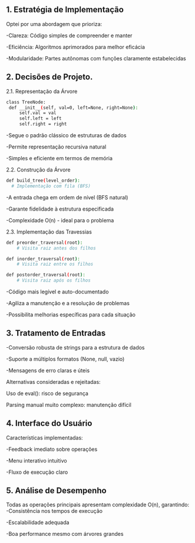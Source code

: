 ## 1. Estratégia de Implementação
  Optei por uma abordagem que prioriza:

  -Clareza: Código simples de compreender e manter

  -Eficiência: Algoritmos aprimorados para melhor eficácia
  
  -Modularidade: Partes autônomas com funções claramente estabelecidas

## 2. Decisões de Projeto.
 2.1. Representação da Árvore
   ```bash
   class TreeNode:
    def __init__(self, val=0, left=None, right=None):
        self.val = val
        self.left = left
        self.right = right
```

-Segue o padrão clássico de estruturas de dados

-Permite representação recursiva natural

-Simples e eficiente em termos de memória

  2.2. Construção da Árvore
  ```bash
  def build_tree(level_order):
    # Implementação com fila (BFS)
```
-A entrada chega em ordem de nível (BFS natural)

-Garante fidelidade à estrutura especificada

-Complexidade O(n) - ideal para o problema

  2.3. Implementação das Travessias
```bash
def preorder_traversal(root):
    # Visita raiz antes dos filhos

def inorder_traversal(root):
    # Visita raiz entre os filhos

def postorder_traversal(root):
    # Visita raiz após os filhos
```
-Código mais legível e auto-documentado

-Agiliza a manutenção e a resolução de problemas

-Possibilita melhorias específicas para cada situação

## 3. Tratamento de Entradas

-Conversão robusta de strings para a estrutura de dados

-Suporte a múltiplos formatos (None, null, vazio)

-Mensagens de erro claras e úteis

Alternativas consideradas e rejeitadas:

Uso de eval(): risco de segurança

Parsing manual muito complexo: manutenção difícil

## 4. Interface do Usuário
Características implementadas:

-Feedback imediato sobre operações

-Menu interativo intuitivo

-Fluxo de execução claro

## 5. Análise de Desempenho
Todas as operações principais apresentam complexidade O(n), garantindo:
-Consistência nos tempos de execução

-Escalabilidade adequada

-Boa performance mesmo com árvores grandes
